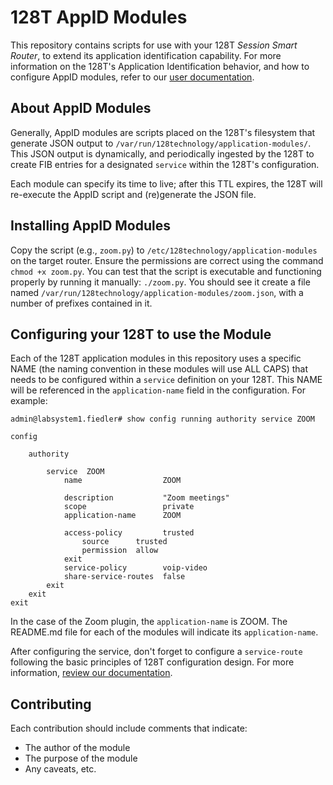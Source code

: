 # 128T AppID Modules

This repository contains scripts for use with your 128T *Session Smart Router*, to extend its application identification capability. For more information on the 128T's Application Identification behavior, and how to configure AppID modules, refer to our [user documentation](https://docs.128technology.com/docs/concepts_appid#appid-using-modules).

## About AppID Modules

Generally, AppID modules are scripts placed on the 128T's filesystem that generate JSON output to `/var/run/128technology/application-modules/`. This JSON output is dynamically, and periodically ingested by the 128T to create FIB entries for a designated `service` within the 128T's configuration.

Each module can specify its time to live; after this TTL expires, the 128T will re-execute the AppID script and (re)generate the JSON file.

## Installing AppID Modules

Copy the script (e.g., `zoom.py`) to `/etc/128technology/application-modules` on the target router. Ensure the permissions are correct using the command `chmod +x zoom.py`. You can test that the script is executable and functioning properly by running it manually: `./zoom.py`. You should see it create a file named `/var/run/128technology/application-modules/zoom.json`, with a number of prefixes contained in it.

## Configuring your 128T to use the Module

Each of the 128T application modules in this repository uses a specific NAME (the naming convention in these modules will use ALL CAPS) that needs to be configured within a `service` definition on your 128T. This NAME will be referenced in the `application-name` field in the configuration. For example:

```
admin@labsystem1.fiedler# show config running authority service ZOOM

config

    authority

        service  ZOOM
            name                  ZOOM

            description           "Zoom meetings"
            scope                 private
            application-name      ZOOM

            access-policy         trusted
                source      trusted
                permission  allow
            exit
            service-policy        voip-video
            share-service-routes  false
        exit
    exit
exit
```

In the case of the Zoom plugin, the `application-name` is ZOOM. The README.md file for each of the modules will indicate its `application-name`.

After configuring the service, don't forget to configure a `service-route` following the basic principles of 128T configuration design. For more information, [review our documentation](https://docs.128technology.com/docs/concepts_glossary/#service-routes).

## Contributing

Each contribution should include comments that indicate:

- The author of the module
- The purpose of the module
- Any caveats, etc.